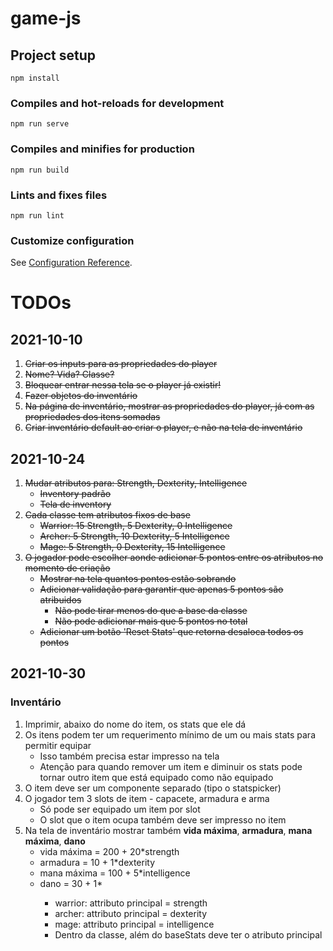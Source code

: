 # game-js

## Project setup
```
npm install
```

### Compiles and hot-reloads for development
```
npm run serve
```

### Compiles and minifies for production
```
npm run build
```

### Lints and fixes files
```
npm run lint
```

### Customize configuration
See [Configuration Reference](https://cli.vuejs.org/config/).

# TODOs

## 2021-10-10
1. ~~Criar os inputs para as propriedades do player~~
2. ~~Nome? Vida? Classe?~~
3. ~~Bloquear entrar nessa tela se o player já existir!~~
4. ~~Fazer objetos do inventário~~
5. ~~Na página de inventário, mostrar as propriedades do player, já com as propriedades dos itens somadas~~
6. ~~Criar inventário default ao criar o player, e não na tela de inventário~~

## 2021-10-24
1. ~~Mudar atributos para: Strength, Dexterity, Intelligence~~
    - ~~Inventory padrão~~
    - ~~Tela de inventory~~
2. ~~Cada classe tem atributos fixos de base~~
    - ~~Warrior: 15 Strength, 5 Dexterity, 0 Intelligence~~
    - ~~Archer: 5 Strength, 10 Dexterity, 5 Intelligence~~
    - ~~Mage: 5 Strength, 0 Dexterity, 15 Intelligence~~
3. ~~O jogador pode escolher aonde adicionar 5 pontos entre os atributos no momento de criação~~
    - ~~Mostrar na tela quantos pontos estão sobrando~~
    - ~~Adicionar validação para garantir que apenas 5 pontos são atribuidos~~
         - ~~Não pode tirar menos do que a base da classe~~
         - ~~Não pode adicionar mais que 5 pontos no total~~
    - ~~Adicionar um botão 'Reset Stats' que retorna desaloca todos os pontos~~

## 2021-10-30
### Inventário
1. Imprimir, abaixo do nome do item, os stats que ele dá
2. Os itens podem ter um requerimento mínimo de um ou mais stats para permitir equipar
    - Isso também precisa estar impresso na tela
    - Atenção para quando remover um item e diminuir os stats pode tornar outro item que está equipado como não equipado
3. O item deve ser um componente separado (tipo o statspicker)
4. O jogador tem 3 slots de item - capacete, armadura e arma
    - Só pode ser equipado um item por slot
    - O slot que o item ocupa também deve ser impresso no item
5. Na tela de inventário mostrar também **vida máxima**, **armadura**, **mana máxima**,  **dano**
    - vida máxima = 200 + 20*strength
    - armadura = 10 + 1*dexterity
    - mana máxima = 100 + 5*intelligence
    - dano = 30 + 1*<attributo principal da classe>
        - warrior: attributo principal = strength
        - archer: attributo principal = dexterity
        - mage: attributo principal = intelligence
        - Dentro da classe, além do baseStats deve ter o atributo principal
